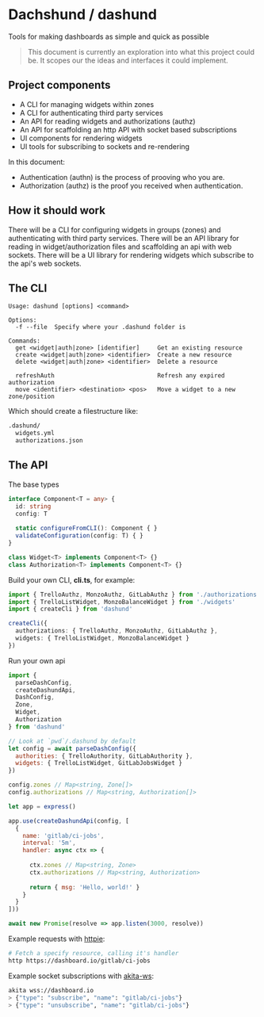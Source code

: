 # Dachshund / dashund

Tools for making dashboards as simple and quick as possible

> This document is currently an exploration into what this project could be.
> It scopes our the ideas and interfaces it could implement.

## Project components

- A CLI for managing widgets within zones
- A CLI for authenticating third party services
- An API for reading widgets and authorizations (authz)
- An API for scaffolding an http API with socket based subscriptions
- UI components for rendering widgets
- UI tools for subscribing to sockets and re-rendering

In this document:

* Authentication (authn) is the process of prooving who you are.
* Authorization (authz) is the proof you received when authentication.

## How it should work

There will be a CLI for configuring widgets in groups (zones) and authenticating with third party services.
There will be an API library for reading in widget/authorization files and scaffolding an api with web sockets.
There will be a UI library for rendering widgets which subscribe to the api's web sockets.

## The CLI

```
Usage: dashund [options] <command>

Options:
  -f --file  Specify where your .dashund folder is

Commands:
  get <widget|auth|zone> [identifier]     Get an existing resource
  create <widget|auth|zone> <identifier>  Create a new resource
  delete <widget|auth|zone> <identifier>  Delete a resource
  
  refreshAuth                             Refresh any expired authorization
  move <identifier> <destination> <pos>   Move a widget to a new zone/position
```

Which should create a filestructure like:

```bash
.dashund/
  widgets.yml
  authorizations.json
```

## The API

The base types

```ts
interface Component<T = any> {
  id: string
  config: T
  
  static configureFromCLI(): Component { }
  validateConfiguration(config: T) { }
}

class Widget<T> implements Component<T> {}
class Authorization<T> implements Component<T> {}
```

Build your own CLI, **cli.ts**, for example:

```ts
import { TrelloAuthz, MonzoAuthz, GitLabAuthz } from './authorizations'
import { TrelloListWidget, MonzoBalanceWidget } from './widgets'
import { createCli } from 'dashund'

createCli({
  authorizations: { TrelloAuthz, MonzoAuthz, GitLabAuthz },
  widgets: { TrelloListWidget, MonzoBalanceWidget }
})
```

Run your own api

```js
import {
  parseDashConfig,
  createDashundApi,
  DashConfig,
  Zone,
  Widget,
  Authorization
} from 'dashund'

// Look at `pwd`/.dashund by default
let config = await parseDashConfig({
  authorities: { TrelloAuthority, GitLabAuthority },
  widgets: { TrelloListWidget, GitLabJobsWidget }
})

config.zones // Map<string, Zone[]>
config.authorizations // Map<string, Authorization[]>

let app = express()

app.use(createDashundApi(config, [
  {
    name: 'gitlab/ci-jobs',
    interval: '5m',
    handler: async ctx => {
      
      ctx.zones // Map<string, Zone>
      ctx.authorizations // Map<string, Authorization>
      
      return { msg: 'Hello, world!' }
    }
  }
]))

await new Promise(resolve => app.listen(3000, resolve))
```

Example requests with [httpie](https://httpie.org/):

```bash
# Fetch a specify resource, calling it's handler
http https://dashboard.io/gitlab/ci-jobs
```

Example socket subscriptions with [akita-ws](https://github.com/robb-j/akita):

```bash
akita wss://dashboard.io
> {"type": "subscribe", "name": "gitlab/ci-jobs"}
> {"type": "unsubscribe", "name": "gitlab/ci-jobs"}
```
